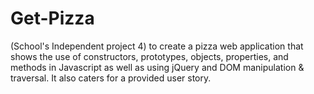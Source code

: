 # Get-Pizza
(School's Independent project 4) to create a pizza web application that shows the use of constructors, prototypes, objects, properties, and methods in Javascript as well as using jQuery and DOM manipulation &amp; traversal. It also caters for a provided user story.

